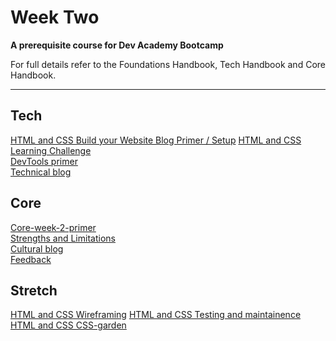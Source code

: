 # Week Two

__A prerequisite course for Dev Academy Bootcamp__

For full details refer to the Foundations Handbook, Tech Handbook and Core Handbook.


------------

## Tech
[HTML and CSS Build your Website Blog Primer / Setup](web-html-css-blog-primer.md)
[HTML and CSS Learning Challenge](eb-learn-html-and-css-challenge.md)    
[DevTools primer](web-devtools-pimer.md)  
[Technical blog]()

## Core
[Core-week-2-primer](core-week-2-primer.md)  
[Strengths and Limitations](core-strengths-limitations.md)  
[Cultural blog]()  
[Feedback](../feedback.md)
  

## Stretch
[HTML and CSS Wireframing]()
[HTML and CSS Testing and maintainence]()
[HTML and CSS CSS-garden]()


